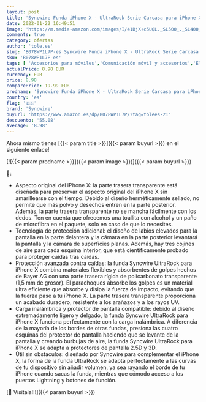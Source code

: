 ```yaml
---
layout: post
title: 'Syncwire Funda iPhone X - UltraRock Serie Carcasa para iPhone X con Protección Avanzada Ante Caídas y Tecnología de Cámara de Aire Protectora para iPhone X/10  2017  - Color Negro Mate - 5.85 pulgadas'
date: 2022-01-22 16:49:51
image: 'https://m.media-amazon.com/images/I/41BjX+c5UQL._SL500_._SL400_.jpg'
comments: true
category: ofertas
author: 'tole.es'
slug: 'B078WP1L7P-es Syncwire Funda iPhone X - UltraRock Serie Carcasa para...'
sku: 'B078WP1L7P-es'
tags: [ 'Accesorios para móviles','Comunicación móvil y accesorios','Electrónica','Fundas y carcasas para teléfonos móviles','iphone','syncwire', ]
actualPrice: 8.98 EUR
currency: EUR
price: 8.98
comparePrice: 19.99 EUR
prodname: 'Syncwire Funda iPhone X - UltraRock Serie Carcasa para iPhone X con Protección Avanzada Ante Caídas y Tecnología de Cámara de Aire Protectora para iPhone X/10  2017  - Color Negro Mate - 5.85 pulgadas'
country: 'es'
flag: '🇪🇸'
brand: 'Syncwire'
buyurl: 'https://www.amazon.es/dp/B078WP1L7P/?tag=tolees-21'
descuento: '55.08'
average: '8.98'
---
```


Ahora mismo tienes [{{< param title >}}]({{< param buyurl >}}) en el siguiente enlace!

[![{{< param prodname >}}]({{< param image >}})]({{< param buyurl >}})

🔎:

- Aspecto original del iPhone X: la parte trasera transparente está diseñada para preservar el aspecto original del iPhone X sin amarillearse con el tiempo. Debido al diseño herméticamente sellado, no permite que más polvo y desechos entren en la parte posterior. Además, la parte trasera transparente no se mancha fácilmente con los dedos. Ten en cuenta que ofrecemos una toallita con alcohol y un paño de microfibra en el paquete, solo en caso de que lo necesites.
- Tecnología de protección adicional: el diseño de labios elevados para la pantalla en la parte delantera y la cámara en la parte posterior levantará la pantalla y la cámara de superficies planas. Además, hay tres cojines de aire para cada esquina interior, que está científicamente probado para proteger caídas tras caídas.
- Protección avanzada contra caídas: la funda Syncwire UltraRock para iPhone X combina materiales flexibles y absorbentes de golpes hechos de Bayer AG con una parte trasera rígida de policarbonato transparente (1,5 mm de grosor). El parachoques absorbe los golpes es un material ultra eficiente que absorbe y disipa la fuerza de impacto, evitando que la fuerza pase a tu iPhone X. La parte trasera transparente proporciona un acabado duradero, resistente a los arañazos y a los rayos UV.
- Carga inalámbrica y protector de pantalla compatible: debido al diseño extremadamente ligero y delgado, la funda Syncwire UltraRock para iPhone X funciona perfectamente con la carga inalámbrica. A diferencia de la mayoría de los bordes de otras fundas, presiona las cuatro esquinas del protector de pantalla haciendo que se levante de la pantalla y creando burbujas de aire, la funda Syncwire UltraRock para iPhone X se adapta a protectores de pantalla 2.5D y 3D.
- Útil sin obstáculos: diseñado por Syncwire para complementar el iPhone X, la forma de la funda UltraRock se adapta perfectamente a las curvas de tu dispositivo sin añadir volumen, ya sea rayando el borde de tu iPhone cuando sacas la funda, mientras que cómodo acceso a los puertos Lightning y botones de función.

[🛒 Visítala!!!]({{< param buyurl >}})
